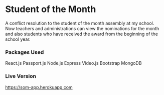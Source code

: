 # Student of the Month
A conflict resolution to the student of the month assembly at my school. Now teachers and administrations can view the nominations for the month and also students who have received the award from the beginning of the school year. 

### Packages Used
React.js
Passport.js
Node.js
Express
Video.js
Bootstrap
MongoDB

### Live Version
https://som-app.herokuapp.com
